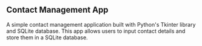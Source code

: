 ## Contact Management App
A simple contact management application built with Python's Tkinter library and SQLite database. This app allows users to input contact details and store them in a SQLite database.